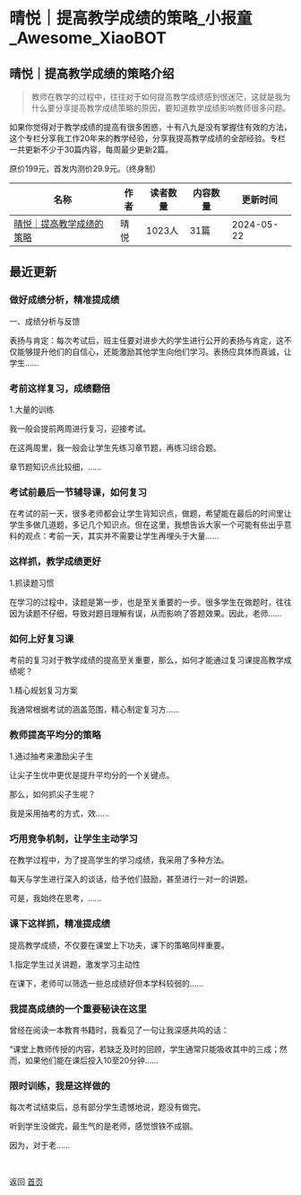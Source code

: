 # 晴悦｜提高教学成绩的策略_小报童_Awesome_XiaoBOT

## 晴悦｜提高教学成绩的策略介绍
> 教师在教学的过程中，往往对于如何提高教学成绩感到很迷茫，这就是我为什么要分享提高教学成绩策略的原因，要知道教学成绩影响教师很多问题。    
    
如果你觉得对于教学成绩的提高有很多困惑，十有八九是没有掌握住有效的方法，这个专栏分享我工作20年来的教学经验，分享我提高教学成绩的全部经验。专栏一共更新不少于30篇内容，每周最少更新2篇。    
    
原价199元，首发内测价29.9元。（终身制）  
  


|名称|作者|读者数量|内容数量|更新时间|
|---|---|---|---|---|
|[晴悦｜提高教学成绩的策略](https://xiaobot.net/p/qingyue616?refer=0b133df9-27dc-423b-8101-639049001c13)|晴悦|1023人|31篇|2024-05-22|

## 最近更新
### 做好成绩分析，精准提成绩

一、成绩分析与反馈

表扬与肯定：每次考试后，班主任要对进步大的学生进行公开的表扬与肯定，这不仅能够提升他们的自信心，还能激励其他学生向他们学习。表扬应具体而真诚，让学生......

### 考前这样复习，成绩翻倍

1.大量的训练

我一般会提前两周进行复习，迎接考试。

在这两周里，我一般会让学生先练习章节题，再练习综合题。

章节题知识点比较细，......

### 考试前最后一节辅导课，如何复习

在考试的前一天，很多老师都会让学生背知识点，做题，希望能在最后的时间里让学生多做几道题，多记几个知识点。但在这里，我想告诉大家一个可能有些出乎意料的观点：考前一天，其实并不需要让学生再埋头于大量......

### 这样抓，教学成绩更好

1.抓读题习惯

在学习的过程中，读题是第一步，也是至关重要的一步。很多学生在做题时，往往因为读题不仔细，导致对题目理解有误，从而影响了答题效果。因此，老师......

### 如何上好复习课

考前的复习对于教学成绩的提高至关重要，那么，如何才能通过复习课提高教学成绩呢？

1.精心规划复习方案

我通常根据考试的涵盖范围，精心制定复习方......

### 教师提高平均分的策略

1.通过抽考来激励尖子生

让尖子生优中更优是提升平均分的一个关键点。

那么，如何抓尖子生呢？

我是采用抽考的方式，效......

### 巧用竞争机制，让学生主动学习

在教学过程中，为了提高学生的学习成绩，我采用了多种方法。

每天与学生进行深入的谈话，给予他们鼓励，甚至进行一对一的讲题。

可是，我始终在思考，......

### 课下这样抓，精准提成绩

提高教学成绩，不仅要在课堂上下功夫，课下的策略同样重要。

1.指定学生过关讲题，激发学习主动性

在课下，老师可以筛选一些总成绩好但本学科较弱的......

### 我提高成绩的一个重要秘诀在这里

曾经在阅读一本教育书籍时，我看见了一句让我深感共鸣的话：

“课堂上教师传授的内容，若缺乏及时的回顾，学生通常只能吸收其中的三成；然而，如果他们能在课后投入10至20分钟......

### 限时训练，我是这样做的

每次考试结束后，总有部分学生遗憾地说，题没有做完。

听到学生没做完，最生气的是老师，感觉恨铁不成钢。

因为，对于老......


<a href="https://github.com/Reno9527/awesome-xiaobot" style="color: white; text-decoration: none;">awesome-xiaobot</a>

返回 [首页](../README.md)
